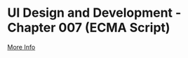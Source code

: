 # UI Design and Development - Chapter 007 (ECMA Script)
[More Info](https://github.com/metacube-manthan-rajoria/Assignments/tree/main/003%20-%20UI%20Design%20%26%20Development/Chapter%20007%20-%20ECMAScript)
